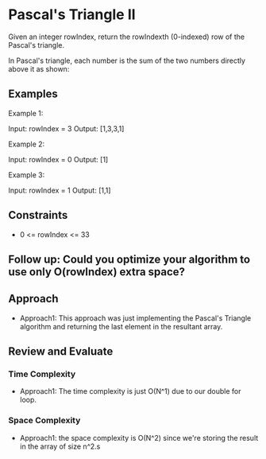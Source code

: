 # Pascal's Triangle II

Given an integer rowIndex, return the rowIndexth (0-indexed) row of the Pascal's triangle.

In Pascal's triangle, each number is the sum of the two numbers directly above it as shown:

## Examples

Example 1:

Input: rowIndex = 3
Output: [1,3,3,1]

Example 2:

Input: rowIndex = 0
Output: [1]

Example 3:

Input: rowIndex = 1
Output: [1,1]

## Constraints

- 0 <= rowIndex <= 33

## Follow up: Could you optimize your algorithm to use only O(rowIndex) extra space?

## Approach

- Approach1: This approach was just implementing the Pascal's Triangle algorithm and returning the last element in the resultant array.

## Review and Evaluate

### Time Complexity

- Approach1: The time complexity is just O(N^1) due to our double for loop.

### Space Complexity

- Approach1: the space complexity is O(N^2) since we're storing the result in the array of size n^2.s
